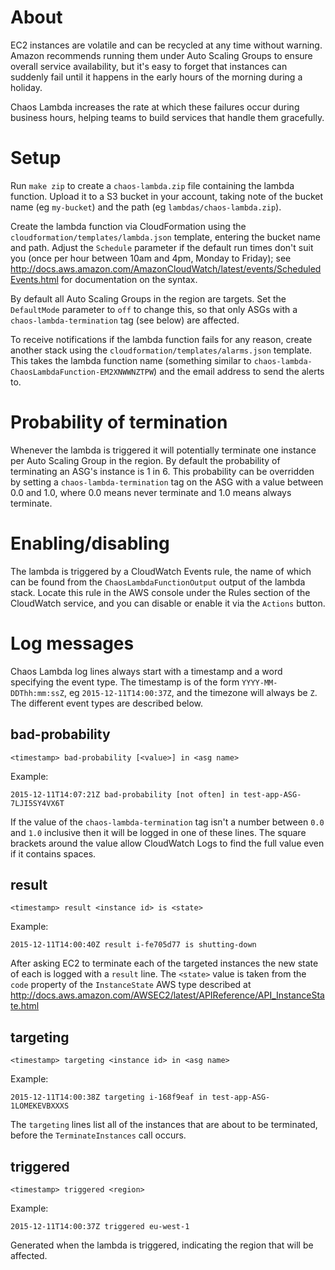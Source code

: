 # About

EC2 instances are volatile and can be recycled at any time without warning.
Amazon recommends running them under Auto Scaling Groups to ensure overall
service availability, but it's easy to forget that instances can suddenly fail
until it happens in the early hours of the morning during a holiday.

Chaos Lambda increases the rate at which these failures occur during business
hours, helping teams to build services that handle them gracefully.


# Setup

Run `make zip` to create a `chaos-lambda.zip` file containing the lambda
function.  Upload it to a S3 bucket in your account, taking note of the bucket
name (eg `my-bucket`) and the path (eg `lambdas/chaos-lambda.zip`).

Create the lambda function via CloudFormation using the
`cloudformation/templates/lambda.json` template, entering the bucket name and
path.  Adjust the `Schedule` parameter if the default run times don't suit you
(once per hour between 10am and 4pm, Monday to Friday); see
http://docs.aws.amazon.com/AmazonCloudWatch/latest/events/ScheduledEvents.html
for documentation on the syntax.

By default all Auto Scaling Groups in the region are targets.  Set the
`DefaultMode` parameter to `off` to change this, so that only ASGs with a
`chaos-lambda-termination` tag (see below) are affected.

To receive notifications if the lambda function fails for any reason, create
another stack using the `cloudformation/templates/alarms.json` template.  This
takes the lambda function name (something similar to
`chaos-lambda-ChaosLambdaFunction-EM2XNWWNZTPW`) and the email address to
send the alerts to.


# Probability of termination

Whenever the lambda is triggered it will potentially terminate one instance per
Auto Scaling Group in the region.  By default the probability of terminating an
ASG's instance is 1 in 6.  This probability can be overridden by setting a
`chaos-lambda-termination` tag on the ASG with a value between 0.0 and 1.0,
where 0.0 means never terminate and 1.0 means always terminate.


# Enabling/disabling

The lambda is triggered by a CloudWatch Events rule, the name of which can be
found from the `ChaosLambdaFunctionOutput` output of the lambda stack.  Locate
this rule in the AWS console under the Rules section of the CloudWatch service,
and you can disable or enable it via the `Actions` button.


# Log messages

Chaos Lambda log lines always start with a timestamp and a word specifying the
event type.  The timestamp is of the form `YYYY-MM-DDThh:mm:ssZ`, eg
`2015-12-11T14:00:37Z`, and the timezone will always be `Z`.  The different
event types are described below.

## bad-probability

`<timestamp> bad-probability [<value>] in <asg name>`

Example:

`2015-12-11T14:07:21Z bad-probability [not often] in test-app-ASG-7LJI5SY4VX6T`

If the value of the `chaos-lambda-termination` tag isn't a number between `0.0`
and `1.0` inclusive then it will be logged in one of these lines.  The square
brackets around the value allow CloudWatch Logs to find the full value even if
it contains spaces.

## result

`<timestamp> result <instance id> is <state>`

Example:

`2015-12-11T14:00:40Z result i-fe705d77 is shutting-down`

After asking EC2 to terminate each of the targeted instances the new state of
each is logged with a `result` line.  The `<state>` value is taken from the
`code` property of the `InstanceState` AWS type described at
http://docs.aws.amazon.com/AWSEC2/latest/APIReference/API_InstanceState.html

## targeting

`<timestamp> targeting <instance id> in <asg name>`

Example:

`2015-12-11T14:00:38Z targeting i-168f9eaf in test-app-ASG-1LOMEKEVBXXXS`

The `targeting` lines list all of the instances that are about to be
terminated, before the `TerminateInstances` call occurs.

## triggered

`<timestamp> triggered <region>`

Example:

`2015-12-11T14:00:37Z triggered eu-west-1`

Generated when the lambda is triggered, indicating the region that will be
affected.

